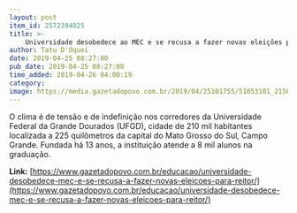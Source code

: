 ```yaml
---
layout: post
item_id: 2572394025
title: >-
    Universidade desobedece ao MEC e se recusa a fazer novas eleições para reitor
author: Tatu D'Oquei
date: 2019-04-25 08:27:00
pub_date: 2019-04-25 08:27:00
time_added: 2019-04-26 04:00:19
category: 
image: https://media.gazetadopovo.com.br/2019/04/25101755/51053101_2156834791029740_9164039932698689536_n-600x372.jpg
---
```


O clima é de tensão e de indefinição nos corredores da Universidade Federal da Grande Dourados (UFGD), cidade de 210 mil habitantes localizada a 225 quilômetros da capital do Mato Grosso do Sul, Campo Grande. Fundada há 13 anos, a instituição atende a 8 mil alunos na graduação.

**Link:** [https://www.gazetadopovo.com.br/educacao/universidade-desobedece-mec-e-se-recusa-a-fazer-novas-eleicoes-para-reitor/](https://www.gazetadopovo.com.br/educacao/universidade-desobedece-mec-e-se-recusa-a-fazer-novas-eleicoes-para-reitor/)

